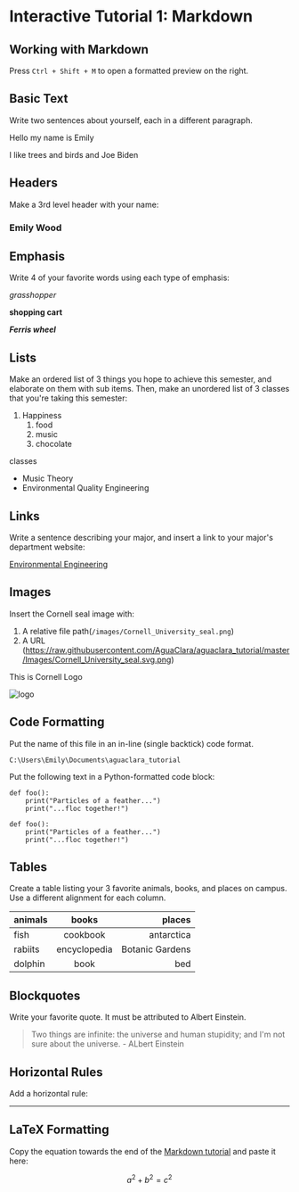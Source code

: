 # Interactive Tutorial 1: Markdown

## Working with Markdown

Press `Ctrl + Shift + M` to open a formatted preview on the right.

## Basic Text

Write two sentences about yourself, each in a different paragraph.

Hello my name is Emily

I like trees and birds and Joe Biden

## Headers

Make a 3rd level header with your name:

### Emily Wood

## Emphasis

Write 4 of your favorite words using each type of emphasis:

*grasshopper*

**shopping cart**

***Ferris wheel***


## Lists

Make an ordered list of 3 things you hope to achieve this semester, and elaborate on them with sub items. Then, make an unordered list of 3 classes that you're taking this semester:

1. Happiness
    1. food
    2. music
    3. chocolate

classes

- Music Theory
- Environmental Quality Engineering



## Links

Write a sentence describing your major, and insert a link to your major's department website:

[Environmental Engineering ](https://www.cee.cornell.edu/cee)


## Images

Insert the Cornell seal image with:
  1. A relative file path(`/images/Cornell_University_seal.png`)
  2. A URL (https://raw.githubusercontent.com/AguaClara/aguaclara_tutorial/master/Images/Cornell_University_seal.svg.png)

This is Cornell Logo

![logo](http://ipwire.com/wp-content/uploads/2017/09/Cornell-Univesity-Seal.jpg)

## Code Formatting

Put the name of this file in an in-line (single backtick) code format.

`C:\Users\Emily\Documents\aguaclara_tutorial`

Put the following text in a Python-formatted code block:

```
def foo():
    print("Particles of a feather...")
    print("...floc together!")
```

```
def foo():
    print("Particles of a feather...")
    print("...floc together!")
```
## Tables

Create a table listing your 3 favorite animals, books, and places on campus. Use a different alignment for each column.

|animals|books|places|
|-----|:---:|-----:|
| fish  | cookbook | antarctica |
|rabiits   |  encyclopedia | Botanic Gardens  |
| dolphin  |  book | bed |


## Blockquotes

Write your favorite quote. It must be attributed to Albert Einstein.

> Two things are infinite: the universe and human stupidity; and I'm not sure about the universe. - ALbert Einstein

## Horizontal Rules

Add a horizontal rule:

---

## LaTeX Formatting

Copy the equation towards the end of the [Markdown tutorial](https://github.com/AguaClara/aguaclara_tutorial/wiki/Markdown#latex-formatting) and paste it here:

$$ a^2 + b^2 = c^2 $$
